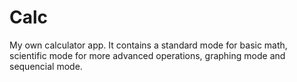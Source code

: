# Calc
My own calculator app. It contains a standard mode for basic math, scientific mode for more advanced operations, graphing mode and sequencial mode.
